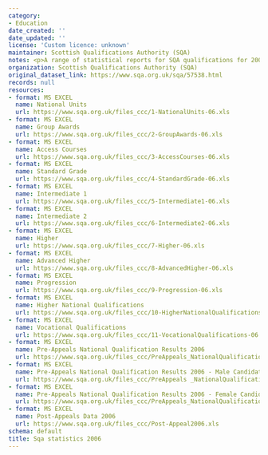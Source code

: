 ```yaml
---
category:
- Education
date_created: ''
date_updated: ''
license: 'Custom licence: unknown'
maintainer: Scottish Qualifications Authority (SQA)
notes: <p>A range of statistical reports for SQA qualifications for 2006.</p>
organization: Scottish Qualifications Authority (SQA)
original_dataset_link: https://www.sqa.org.uk/sqa/57538.html
records: null
resources:
- format: MS EXCEL
  name: National Units
  url: https://www.sqa.org.uk/files_ccc/1-NationalUnits-06.xls
- format: MS EXCEL
  name: Group Awards
  url: https://www.sqa.org.uk/files_ccc/2-GroupAwards-06.xls
- format: MS EXCEL
  name: Access Courses
  url: https://www.sqa.org.uk/files_ccc/3-AccessCourses-06.xls
- format: MS EXCEL
  name: Standard Grade
  url: https://www.sqa.org.uk/files_ccc/4-StandardGrade-06.xls
- format: MS EXCEL
  name: Intermediate 1
  url: https://www.sqa.org.uk/files_ccc/5-Intermediate1-06.xls
- format: MS EXCEL
  name: Intermediate 2
  url: https://www.sqa.org.uk/files_ccc/6-Intermediate2-06.xls
- format: MS EXCEL
  name: Higher
  url: https://www.sqa.org.uk/files_ccc/7-Higher-06.xls
- format: MS EXCEL
  name: Advanced Higher
  url: https://www.sqa.org.uk/files_ccc/8-AdvancedHigher-06.xls
- format: MS EXCEL
  name: Progression
  url: https://www.sqa.org.uk/files_ccc/9-Progression-06.xls
- format: MS EXCEL
  name: Higher National Qualifications
  url: https://www.sqa.org.uk/files_ccc/10-HigherNationalQualifications-06.xls
- format: MS EXCEL
  name: Vocational Qualifications
  url: https://www.sqa.org.uk/files_ccc/11-VocationalQualifications-06.xls
- format: MS EXCEL
  name: Pre-Appeals National Qualification Results 2006
  url: https://www.sqa.org.uk/files_ccc/PreAppeals_NationalQualificationResults2006.xls
- format: MS EXCEL
  name: Pre-Appeals National Qualification Results 2006 - Male Candidates
  url: https://www.sqa.org.uk/files_ccc/PreAppeals _NationalQualificationResults2006_MaleCandidates.xls
- format: MS EXCEL
  name: Pre-Appeals National Qualification Results 2006 - Female Candidates
  url: https://www.sqa.org.uk/files_ccc/PreAppeals_NationalQualificationResults2006_FemaleCandidates.xls
- format: MS EXCEL
  name: Post-Appeals Data 2006
  url: https://www.sqa.org.uk/files_ccc/Post-Appeal2006.xls
schema: default
title: Sqa statistics 2006
---
```

